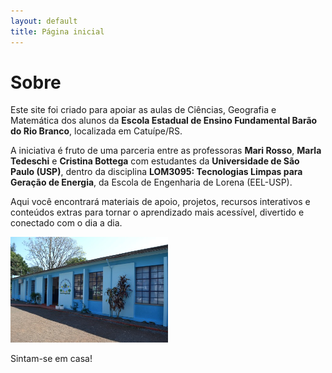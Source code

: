 ```yaml
---
layout: default
title: Página inicial
---
```


# Sobre


Este site foi criado para apoiar as aulas de Ciências, Geografia e Matemática dos alunos da **Escola Estadual de Ensino Fundamental Barão do Rio Branco**, localizada em Catuípe/RS.  


A iniciativa é fruto de uma parceria entre as professoras **Mari Rosso**, **Marla Tedeschi** e **Cristina Bottega** com estudantes da **Universidade de São Paulo (USP)**, dentro da disciplina **LOM3095: Tecnologias Limpas para Geração de Energia**, da Escola de Engenharia de Lorena (EEL-USP).  


Aqui você encontrará materiais de apoio, projetos, recursos interativos e conteúdos extras para tornar o aprendizado mais acessível, divertido e conectado com o dia a dia.  


<img src="IMAGES/escola-barao-foto.jpg" alt="Foto da Escola Barão do Rio Branco" style="width:50%;">


Sintam-se em casa!

